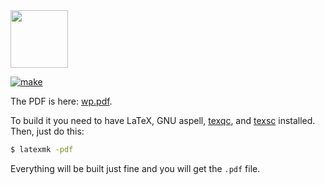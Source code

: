 <img src="https://www.polystat.org/logo.svg" height="92px"/>

[![make](https://github.com/polystat/polystat/actions/workflows/latexmk.yml/badge.svg)](https://github.com/polystat/polystat/actions/workflows/latexmk.yml)

The PDF is here: [wp.pdf](https://www.polystat.org/wp.pdf).

To build it you need to have LaTeX, GNU aspell,
[texqc](https://github.com/yegor256/texqc),
and
[texsc](https://github.com/yegor256/texsc) installed. 
Then, just do this:

```bash
$ latexmk -pdf
```

Everything will be built just fine and you will get the `.pdf` file.
